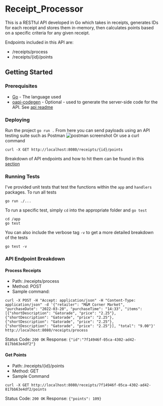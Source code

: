 
# Receipt_Processor
This is a RESTful API developed in Go which takes in receipts, generates IDs for each receipt and stores them in-memory, then calculates points based on a specific criteria for any given receipt.  

Endpoints included in this API are:
- /receipts/process
- /receipts/{id}/points

## Getting Started
### Prerequisites
- [Go](https://go.dev/doc/install) - The language used
- [oapi-codegen](https://github.com/oapi-codegen/oapi-codegen) - Optional - used to generate the server-side code for the API. See [api readme](api/README.md)

### Deploying
Run the project
```go run .```
From here you can send payloads using an API testing suite such as Postman
![postman screenshot](Images/postman_screenshot.png)
Or use a curl command
```
curl -X GET http://localhost:8080/receipts/{id}/points
```
Breakdown of API endpoints and how to hit them can be found in this [section](#-api-endpoint-breakdown)

### Running Tests
I've provided unit tests that test the functions within the ```app``` and ```handlers``` packages.
To run all tests 
```
go run ./...
```
To run a specific test, simply ```cd``` into the appropriate folder and ```go test```
```
cd /app
go test
```
You can also include the verbose tag ```-v``` to get a more detailed breakdown of the tests
```
go test -v
```
### API Endpoint Breakdown
#### Process Receipts
- Path: /receipts/process
- Method: POST
- Sample command:
```
curl -X POST -H "Accept: application/json" -H "Content-Type: application/json" -d '{"retailer": "M&M Corner Market", "purchaseDate": "2022-03-20", "purchaseTime": "14:33", "items":[{"shortDescription": "Gatorade", "price": "2.25"}, {"shortDescription": "Gatorade", "price": "2.25"}, {"shortDescription": "Gatorade", "price": "2.25"}, {"shortDescription": "Gatorade", "price": "2.25"}], "total": "9.00"}' http://localhost:8080/receipts/process
```
Status Code:  ```200 OK```
Response: ```{"id":"7f14946f-05ca-4302-ad42-817bb63e4df2"}```

#### Get Points
- Path: /receipts/{id}/points
- Method: GET
- Sample Command
```
curl -X GET http://localhost:8080/receipts/7f14946f-05ca-4302-ad42-817bb63e4df2/points
```
Status Code: ```200 OK```
Response: ```{"points": 109}```
